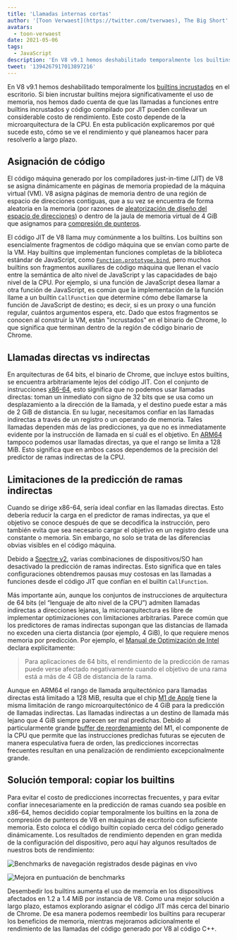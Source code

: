 ```yaml
---
title: 'Llamadas internas cortas'
author: '[Toon Verwaest](https://twitter.com/tverwaes), The Big Short'
avatars:
  - toon-verwaest
date: 2021-05-06
tags:
  - JavaScript
description: 'En V8 v9.1 hemos deshabilitado temporalmente los builtins incrustados en el escritorio para evitar problemas de rendimiento debido a llamadas indirectas lejanas.'
tweet: '1394267917013897216'
---
```


En V8 v9.1 hemos deshabilitado temporalmente los [builtins incrustados](https://v8.dev/blog/embedded-builtins) en el escritorio. Si bien incrustar builtins mejora significativamente el uso de memoria, nos hemos dado cuenta de que las llamadas a funciones entre builtins incrustados y código compilado por JIT pueden conllevar un considerable costo de rendimiento. Este costo depende de la microarquitectura de la CPU. En esta publicación explicaremos por qué sucede esto, cómo se ve el rendimiento y qué planeamos hacer para resolverlo a largo plazo.

<!--truncate-->
## Asignación de código

El código máquina generado por los compiladores just-in-time (JIT) de V8 se asigna dinámicamente en páginas de memoria propiedad de la máquina virtual (VM). V8 asigna páginas de memoria dentro de una región de espacio de direcciones contiguas, que a su vez se encuentra de forma aleatoria en la memoria (por razones de [aleatorización de diseño del espacio de direcciones](https://en.wikipedia.org/wiki/Address_space_layout_randomization)) o dentro de la jaula de memoria virtual de 4 GiB que asignamos para [compresión de punteros](https://v8.dev/blog/pointer-compression).

El código JIT de V8 llama muy comúnmente a los builtins. Los builtins son esencialmente fragmentos de código máquina que se envían como parte de la VM. Hay builtins que implementan funciones completas de la biblioteca estándar de JavaScript, como [`Function.prototype.bind`](https://developer.mozilla.org/docs/Web/JavaScript/Reference/Global_objects/Function/bind), pero muchos builtins son fragmentos auxiliares de código máquina que llenan el vacío entre la semántica de alto nivel de JavaScript y las capacidades de bajo nivel de la CPU. Por ejemplo, si una función de JavaScript desea llamar a otra función de JavaScript, es común que la implementación de la función llame a un builtin `CallFunction` que determine cómo debe llamarse la función de JavaScript de destino; es decir, si es un proxy o una función regular, cuántos argumentos espera, etc. Dado que estos fragmentos se conocen al construir la VM, están "incrustados" en el binario de Chrome, lo que significa que terminan dentro de la región de código binario de Chrome.

## Llamadas directas vs indirectas

En arquitecturas de 64 bits, el binario de Chrome, que incluye estos builtins, se encuentra arbitrariamente lejos del código JIT. Con el conjunto de instrucciones [x86-64](https://en.wikipedia.org/wiki/X86-64), esto significa que no podemos usar llamadas directas: toman un inmediato con signo de 32 bits que se usa como un desplazamiento a la dirección de la llamada, y el destino puede estar a más de 2 GiB de distancia. En su lugar, necesitamos confiar en las llamadas indirectas a través de un registro o un operando de memoria. Tales llamadas dependen más de las predicciones, ya que no es inmediatamente evidente por la instrucción de llamada en sí cuál es el objetivo. En [ARM64](https://en.wikipedia.org/wiki/AArch64) tampoco podemos usar llamadas directas, ya que el rango se limita a 128 MiB. Esto significa que en ambos casos dependemos de la precisión del predictor de ramas indirectas de la CPU.

## Limitaciones de la predicción de ramas indirectas

Cuando se dirige x86-64, sería ideal confiar en las llamadas directas. Esto debería reducir la carga en el predictor de ramas indirectas, ya que el objetivo se conoce después de que se decodifica la instrucción, pero también evita que sea necesario cargar el objetivo en un registro desde una constante o memoria. Sin embargo, no solo se trata de las diferencias obvias visibles en el código máquina.

Debido a [Spectre v2](https://googleprojectzero.blogspot.com/2018/01/reading-privileged-memory-with-side.html), varias combinaciones de dispositivos/SO han desactivado la predicción de ramas indirectas. Esto significa que en tales configuraciones obtendremos pausas muy costosas en las llamadas a funciones desde el código JIT que confían en el builtin `CallFunction`.

Más importante aún, aunque los conjuntos de instrucciones de arquitectura de 64 bits (el “lenguaje de alto nivel de la CPU”) admiten llamadas indirectas a direcciones lejanas, la microarquitectura es libre de implementar optimizaciones con limitaciones arbitrarias. Parece común que los predictores de ramas indirectas supongan que las distancias de llamada no exceden una cierta distancia (por ejemplo, 4 GiB), lo que requiere menos memoria por predicción. Por ejemplo, el [Manual de Optimización de Intel](https://www.intel.com/content/dam/www/public/us/en/documents/manuals/64-ia-32-architectures-optimization-manual.pdf) declara explícitamente:

> Para aplicaciones de 64 bits, el rendimiento de la predicción de ramas puede verse afectado negativamente cuando el objetivo de una rama está a más de 4 GB de distancia de la rama.

Aunque en ARM64 el rango de llamada arquitectónico para llamadas directas está limitado a 128 MiB, resulta que el chip [M1 de Apple](https://en.wikipedia.org/wiki/Apple_M1) tiene la misma limitación de rango microarquitectónico de 4 GiB para la predicción de llamadas indirectas. Las llamadas indirectas a un destino de llamada más lejano que 4 GiB siempre parecen ser mal predichas. Debido al particularmente grande [buffer de reordenamiento](https://en.wikipedia.org/wiki/Re-order_buffer) del M1, el componente de la CPU que permite que las instrucciones predichas futuras se ejecuten de manera especulativa fuera de orden, las predicciones incorrectas frecuentes resultan en una penalización de rendimiento excepcionalmente grande.

## Solución temporal: copiar los builtins

Para evitar el costo de predicciones incorrectas frecuentes, y para evitar confiar innecesariamente en la predicción de ramas cuando sea posible en x86-64, hemos decidido copiar temporalmente los builtins en la zona de compresión de punteros de V8 en máquinas de escritorio con suficiente memoria. Esto coloca el código builtin copiado cerca del código generado dinámicamente. Los resultados de rendimiento dependen en gran medida de la configuración del dispositivo, pero aquí hay algunos resultados de nuestros bots de rendimiento:

![Benchmarks de navegación registrados desde páginas en vivo](/_img/short-builtin-calls/v8-browsing.svg)

![Mejora en puntuación de benchmarks](/_img/short-builtin-calls/benchmarks.svg)

Desembedir los builtins aumenta el uso de memoria en los dispositivos afectados en 1.2 a 1.4 MiB por instancia de V8. Como una mejor solución a largo plazo, estamos explorando asignar el código JIT más cerca del binario de Chrome. De esa manera podemos reembedir los builtins para recuperar los beneficios de memoria, mientras mejoramos adicionalmente el rendimiento de las llamadas del código generado por V8 al código C++.
